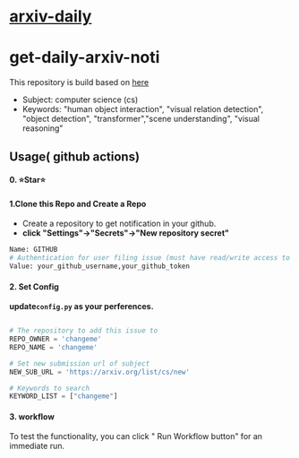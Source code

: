 # [arxiv-daily](https://github.com/DongZhouGu/arxiv-daily)

# get-daily-arxiv-noti

This repository is build based on [here](github.com/kobiso/get-daily-arxiv-noti)

- Subject: computer science (cs)
- Keywords: "human object interaction", "visual relation detection", "object detection", "transformer","scene understanding", "visual reasoning"

## Usage( github actions)

#### 0. ⭐Star⭐

#### 1.Clone this Repo and Create a Repo

- Create a repository to get notification in your github.
-  **click "Settings"->"Secrets"->"New repository secret"** 

```python
Name: GITHUB
# Authentication for user filing issue (must have read/write access to repository to add issue to)
Value: your_github_username,your_github_token
```

#### 2. Set Config

**update`config.py` as your perferences.**

```python

# The repository to add this issue to
REPO_OWNER = 'changeme'
REPO_NAME = 'changeme'

# Set new submission url of subject
NEW_SUB_URL = 'https://arxiv.org/list/cs/new'

# Keywords to search
KEYWORD_LIST = ["changeme"]
```

#### 3.  workflow

To test the functionality, you can click " Run Workflow button" for an immediate run.

